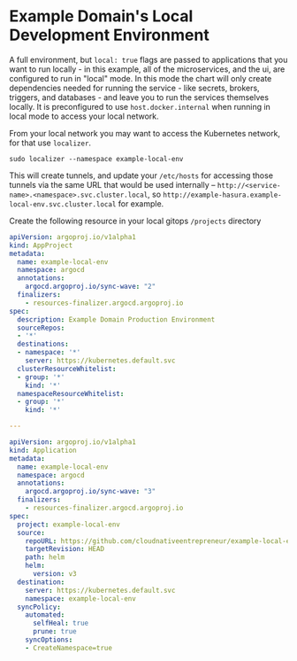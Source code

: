 # Example Domain's Local Development Environment

A full environment, but `local: true` flags are passed to applications that you want to run locally - in this example, all of the microservices, and the ui, are configured to run in "local" mode. In this mode the chart will only create dependencies needed for running the service - like secrets, brokers, triggers, and databases - and leave you to run the services themselves locally. It is preconfigured to use `host.docker.internal` when running in local mode to access your local network.

From your local network you may want to access the Kubernetes network, for that use `localizer`.

```
sudo localizer --namespace example-local-env
```

This will create tunnels, and update your `/etc/hosts` for accessing those tunnels via the same URL that would be used internally – `http://<service-name>.<namespace>.svc.cluster.local`, so `http://example-hasura.example-local-env.svc.cluster.local` for example.

Create the following resource in your local gitops `/projects` directory

```yaml
apiVersion: argoproj.io/v1alpha1
kind: AppProject
metadata:
  name: example-local-env
  namespace: argocd
  annotations:
    argocd.argoproj.io/sync-wave: "2"
  finalizers:
    - resources-finalizer.argocd.argoproj.io
spec:
  description: Example Domain Production Environment
  sourceRepos:
  - '*'
  destinations:
  - namespace: '*'
    server: https://kubernetes.default.svc
  clusterResourceWhitelist:
  - group: '*'
    kind: '*'
  namespaceResourceWhitelist:
  - group: '*'
    kind: '*'

---

apiVersion: argoproj.io/v1alpha1
kind: Application
metadata:
  name: example-local-env
  namespace: argocd
  annotations:
    argocd.argoproj.io/sync-wave: "3"
  finalizers:
    - resources-finalizer.argocd.argoproj.io
spec:
  project: example-local-env
  source:
    repoURL: https://github.com/cloudnativeentrepreneur/example-local-env.git
    targetRevision: HEAD
    path: helm
    helm:
      version: v3
  destination:
    server: https://kubernetes.default.svc
    namespace: example-local-env
  syncPolicy:
    automated:
      selfHeal: true
      prune: true
    syncOptions:
    - CreateNamespace=true
```
